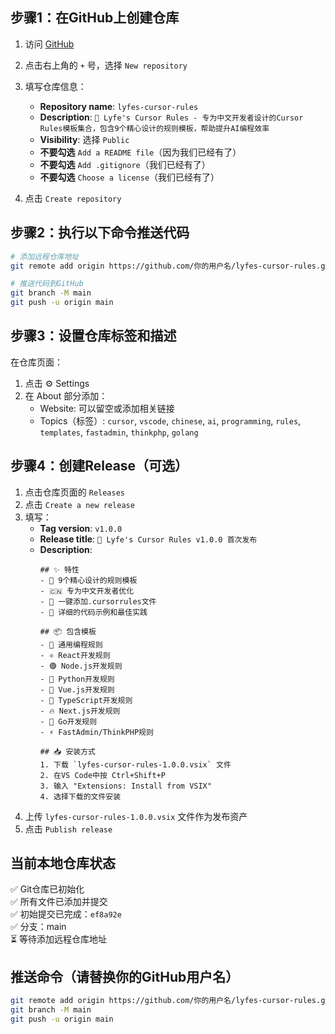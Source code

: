 
## 步骤1：在GitHub上创建仓库

1. 访问 [GitHub](https://github.com)
2. 点击右上角的 `+` 号，选择 `New repository`
3. 填写仓库信息：
   - **Repository name**: `lyfes-cursor-rules`
   - **Description**: `🚀 Lyfe's Cursor Rules - 专为中文开发者设计的Cursor Rules模板集合，包含9个精心设计的规则模板，帮助提升AI编程效率`
   - **Visibility**: 选择 `Public`
   - **不要勾选** `Add a README file`（因为我们已经有了）
   - **不要勾选** `Add .gitignore`（我们已经有了）
   - **不要勾选** `Choose a license`（我们已经有了）

4. 点击 `Create repository`

## 步骤2：执行以下命令推送代码

```bash
# 添加远程仓库地址
git remote add origin https://github.com/你的用户名/lyfes-cursor-rules.git

# 推送代码到GitHub
git branch -M main
git push -u origin main
```

## 步骤3：设置仓库标签和描述

在仓库页面：
1. 点击 ⚙️ Settings
2. 在 About 部分添加：
   - Website: 可以留空或添加相关链接
   - Topics（标签）: `cursor`, `vscode`, `chinese`, `ai`, `programming`, `rules`, `templates`, `fastadmin`, `thinkphp`, `golang`

## 步骤4：创建Release（可选）

1. 点击仓库页面的 `Releases`
2. 点击 `Create a new release`
3. 填写：
   - **Tag version**: `v1.0.0`
   - **Release title**: `🎉 Lyfe's Cursor Rules v1.0.0 首次发布`
   - **Description**: 
     ```
     ## ✨ 特性
     - 🎯 9个精心设计的规则模板
     - 🇨🇳 专为中文开发者优化
     - 🚀 一键添加.cursorrules文件
     - 📝 详细的代码示例和最佳实践

     ## 📦 包含模板
     - 🚀 通用编程规则
     - ⚛️ React开发规则
     - 🟢 Node.js开发规则
     - 🐍 Python开发规则
     - 💚 Vue.js开发规则
     - 📘 TypeScript开发规则
     - 🔥 Next.js开发规则
     - 🐹 Go开发规则
     - ⚡ FastAdmin/ThinkPHP规则

     ## 📥 安装方式
     1. 下载 `lyfes-cursor-rules-1.0.0.vsix` 文件
     2. 在VS Code中按 Ctrl+Shift+P
     3. 输入 "Extensions: Install from VSIX"
     4. 选择下载的文件安装
     ```
4. 上传 `lyfes-cursor-rules-1.0.0.vsix` 文件作为发布资产
5. 点击 `Publish release`

## 当前本地仓库状态

✅ Git仓库已初始化  
✅ 所有文件已添加并提交  
✅ 初始提交已完成：`ef8a92e`  
✅ 分支：main  
⏳ 等待添加远程仓库地址  

## 推送命令（请替换你的GitHub用户名）

```bash
git remote add origin https://github.com/你的用户名/lyfes-cursor-rules.git
git branch -M main
git push -u origin main
``` 
